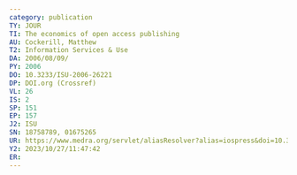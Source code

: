 ```yaml
---
category: publication
TY: JOUR
TI: The economics of open access publishing
AU: Cockerill, Matthew
T2: Information Services & Use
DA: 2006/08/09/
PY: 2006
DO: 10.3233/ISU-2006-26221
DP: DOI.org (Crossref)
VL: 26
IS: 2
SP: 151
EP: 157
J2: ISU
SN: 18758789, 01675265
UR: https://www.medra.org/servlet/aliasResolver?alias=iospress&doi=10.3233/ISU-2006-26221
Y2: 2023/10/27/11:47:42
ER: 
---
```


